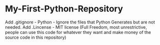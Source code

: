 # My-First-Python-Repository
Add .gitignore - Python - Ignore the files that Python Generates but are not needed.
Add .Lincense - MIT license (Full Freedom, most unrestrictive, people can use this code for whatever they want and make money of the source code in this repository)
